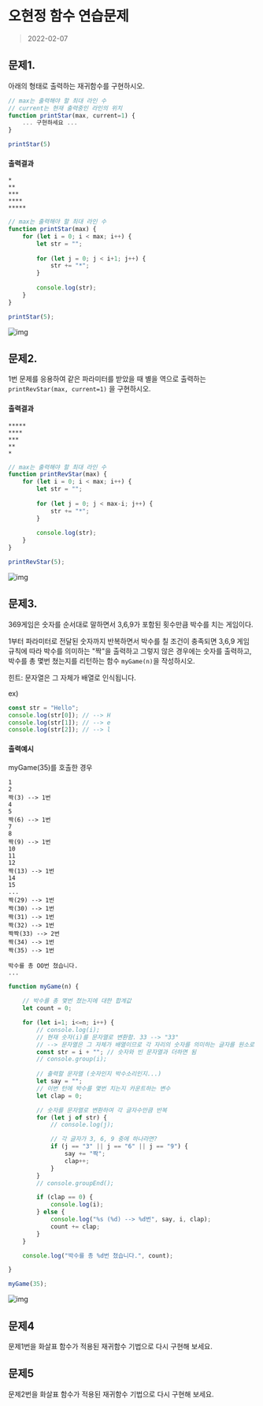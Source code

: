 # 오현정 함수 연습문제

> 2022-02-07

## 문제1.

아래의 형태로 출력하는 재귀함수를 구현하시오.

```js
// max는 출력해야 할 최대 라인 수
// current는 현재 출력중인 라인의 위치
function printStar(max, current=1) {
    ... 구현하세요 ...
}

printStar(5)
```

#### 출력결과

```
*
**
***
****
*****
```

```javascript
// max는 출력해야 할 최대 라인 수
function printStar(max) {
    for (let i = 0; i < max; i++) {
        let str = "";
    
        for (let j = 0; j < i+1; j++) {
            str += "*";
        }
    
        console.log(str);
    }
}

printStar(5);
```
![img](src/연습문제01.png)


## 문제2.

1번 문제를 응용하여 같은 파라미터를 받았을 때 별을 역으로 출력하는 `printRevStar(max, current=1)` 을 구현하시오.


#### 출력결과

```
*****
****
***
**
*
```

```javascript
// max는 출력해야 할 최대 라인 수
function printRevStar(max) {
    for (let i = 0; i < max; i++) {
        let str = "";
    
        for (let j = 0; j < max-i; j++) {
            str += "*";
        }
    
        console.log(str);
    }
}

printRevStar(5);
```
![img](src/연습문제02.png)


## 문제3.

369게임은 숫자를 순서대로 말하면서 3,6,9가 포함된 횟수만큼 박수를 치는 게임이다.

1부터 파라미터로 전달된 숫자까지 반복하면서 박수를 칠 조건이 충족되면 3,6,9 게임 규칙에 따라 박수를 의미하는 "짝"을 출력하고 그렇지 않은 경우에는 숫자를 출력하고, 박수를 총 몇번 쳤는지를 리턴하는 함수 `myGame(n)`을 작성하시오.

힌트: 문자열은 그 자체가 배열로 인식됩니다.

ex)
```js
const str = "Hello";
console.log(str[0]); // --> H
console.log(str[1]); // --> e
console.log(str[2]); // --> l
```

#### 출력예시

myGame(35)를 호출한 경우

```
1
2
짝(3) --> 1번
4
5
짝(6) --> 1번
7
8
짝(9) --> 1번
10
11
12
짝(13) --> 1번
14
15
...
짝(29) --> 1번
짝(30) --> 1번
짝(31) --> 1번
짝(32) --> 1번
짝짝(33) --> 2번
짝(34) --> 1번
짝(35) --> 1번

박수를 총 OO번 쳤습니다.
...

```

```javascript
function myGame(n) {

    // 박수를 총 몇번 쳤는지에 대한 합계값
    let count = 0;

    for (let i=1; i<=n; i++) {
        // console.log(i);
        // 현재 숫자(i)를 문자열로 변환함. 33 --> "33"
        // --> 문자열은 그 자체가 배열이므로 각 자리의 숫자를 의미하는 글자를 원소로 갖는 배열이 된다고 볼 수 있다.
        const str = i + ""; // 숫자와 빈 문자열과 더하면 됨
        // console.group(i);
        
        // 출력할 문자열 (숫자인지 박수소리인지...)
        let say = "";
        // 이번 턴에 박수를 몇번 치는지 카운트하는 변수
        let clap = 0;

        // 숫자를 문자열로 변환하여 각 글자수만큼 반복
        for (let j of str) {
            // console.log(j);

            // 각 글자가 3, 6, 9 중에 하나라면?
            if (j == "3" || j == "6" || j == "9") {
                say += "짝";
                clap++;
            }
        }
        // console.groupEnd();

        if (clap == 0) {
            console.log(i);
        } else {
            console.log("%s (%d) --> %d번", say, i, clap);
            count += clap;
        }
    }

    console.log("박수를 총 %d번 쳤습니다.", count);

}

myGame(35);
```
![img](src/연습문제03.png)

## 문제4

문제1번을 화살표 함수가 적용된 재귀함수 기법으로 다시 구현해 보세요.

## 문제5 

문제2번을 화살표 함수가 적용된 재귀함수 기법으로 다시 구현해 보세요.